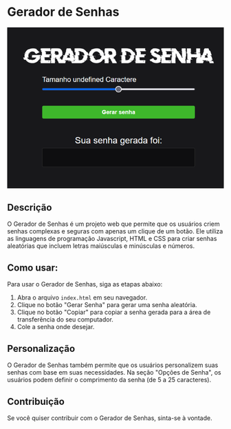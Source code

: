 # Gerador de Senhas

![Gerador de senhas](https://github.com/juliano-ss/passwordGenerator/blob/main/img/GeradorSenha.png?raw=true)

## Descrição

O Gerador de Senhas é um projeto web que permite que os usuários criem senhas complexas e seguras com apenas um clique de um botão. Ele utiliza as linguagens de programação Javascript, HTML e CSS para criar senhas aleatórias que incluem letras maiúsculas e minúsculas e números.

## Como usar:

Para usar o Gerador de Senhas, siga as etapas abaixo:

1. Abra o arquivo `index.html` em seu navegador.
2. Clique no botão "Gerar Senha" para gerar uma senha aleatória.
3. Clique no botão "Copiar" para copiar a senha gerada para a área de transferência do seu computador.
4. Cole a senha onde desejar.

## Personalização

O Gerador de Senhas também permite que os usuários personalizem suas senhas com base em suas necessidades. Na seção "Opções de Senha", os usuários podem definir o comprimento da senha (de 5 a 25 caracteres).

## Contribuição

Se você quiser contribuir com o Gerador de Senhas, sinta-se à vontade.
